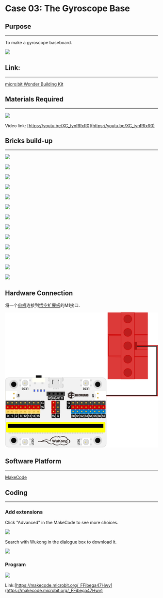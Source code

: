 # Case 03: The Gyroscope Base

## Purpose
---
To make a gyroscope baseboard. 
 
![](./images/case-03-01.png)

## Link: 
---
[micro:bit Wonder Building Kit](https://www.elecfreaks.com/micro-bit-wonder-building-kit-without-micro-bit-board.html)

## Materials Required
---
![](./images/case-03-02.png)

Video link:
[https://youtu.be/XC_tynRRxR0](https://youtu.be/XC_tynRRxR0)


## Bricks build-up
---


![](./images/step-case-03-01.png)

![](./images/step-case-03-02.png)

![](./images/step-case-03-03.png)

![](./images/step-case-03-04.png)

![](./images/step-case-03-05.png)

![](./images/step-case-03-06.png)

![](./images/step-case-03-07.png)

![](./images/step-case-03-08.png)

![](./images/step-case-03-09.png)

![](./images/step-case-03-10.png)

![](./images/step-case-03-11.png)

![](./images/step-case-03-12.png)

![](./images/step-case-03-13.png)

## Hardware Connection

将一个[电机](https://www.elecfreaks.com/geekservo-motor-2kg-compatible-with-lego.html)连接到[悟空扩展板](https://www.elecfreaks.com/wukong-board-with-lego-holder-for-micro-bit.html)的M1接口.

![](./images/Wonder-Building-Kit-case-03-06.png)

## Software Platform
---
[MakeCode](https://makecode.microbit.org/)

## Coding
---
### Add extensions
Click "Advanced" in the MakeCode to see more choices.
 
![](./images/case-01-03.png)

Search with Wukong in the dialogue box to download it. 

![](./images/case-01-04.png)
 

### Program
 
![](./images/case-03-05.png)

Link:[https://makecode.microbit.org/_FFibega47Hwy](https://makecode.microbit.org/_FFibega47Hwy)

